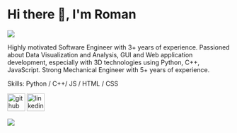 # Hi there 👋, I'm Roman
![](https://arturssmirnovs.github.io/github-profile-readme-generator/images/banner.png)

Highly motivated Software Engineer with 3+ years of experience. Passioned about Data Visualization and Analysis, GUI and Web application development, especially with 3D technologies using Python, C++, JavaScript. 
Strong Mechanical Engineer with 5+ years of experience.

Skills: Python / C++/ JS / HTML / CSS


[<img src='https://cdn.jsdelivr.net/npm/simple-icons@3.0.1/icons/github.svg' alt='github' height='40'>](https://github.com/https://github.com/RomanIlchenko1308)  [<img src='https://cdn.jsdelivr.net/npm/simple-icons@3.0.1/icons/linkedin.svg' alt='linkedin' height='40'>](https://www.linkedin.com/in/https://www.linkedin.com/in/romanilichenko//)  



<img align="center" src="https://github-readme-stats.vercel.app/api?username=RomanIlchenko1308&show_icons=true&count_private=true&theme=radical&include_all_commits=true" />
